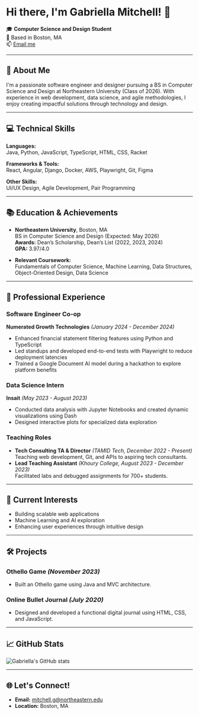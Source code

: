 # Hi there, I'm Gabriella Mitchell! 👋

🎓 **Computer Science and Design Student**  
📍 Based in Boston, MA  
📫 [Email me](mailto:mitchell.g@northeastern.edu)

---

## 🌟 About Me

I'm a passionate software engineer and designer pursuing a BS in Computer Science and Design at Northeastern University (Class of 2026). With experience in web development, data science, and agile methodologies, I enjoy creating impactful solutions through technology and design.

---

## 💻 Technical Skills

**Languages:**  
Java, Python, JavaScript, TypeScript, HTML, CSS, Racket  

**Frameworks & Tools:**  
React, Angular, Django, Docker, AWS, Playwright, Git, Figma  

**Other Skills:**  
UI/UX Design, Agile Development, Pair Programming

---

## 📚 Education & Achievements

- **Northeastern University**, Boston, MA  
  BS in Computer Science and Design (Expected: May 2026)  
  **Awards:** Dean’s Scholarship, Dean’s List (2022, 2023, 2024)  
  **GPA:** 3.97/4.0  

- **Relevant Coursework:**  
  Fundamentals of Computer Science, Machine Learning, Data Structures, Object-Oriented Design, Data Science  

---

## 🏢 Professional Experience

### **Software Engineer Co-op**  
**Numerated Growth Technologies** *(January 2024 - December 2024)*  
- Enhanced financial statement filtering features using Python and TypeScript  
- Led standups and developed end-to-end tests with Playwright to reduce deployment latencies  
- Trained a Google Document AI model during a hackathon to explore platform benefits  

### **Data Science Intern**  
**Insait** *(May 2023 - August 2023)*  
- Conducted data analysis with Jupyter Notebooks and created dynamic visualizations using Dash  
- Designed interactive plots for specialized data exploration  

### **Teaching Roles**  
- **Tech Consulting TA & Director** *(TAMID Tech, December 2022 - Present)*  
  Teaching web development, Git, and APIs to aspiring tech consultants.  
- **Lead Teaching Assistant** *(Khoury College, August 2023 - December 2023)*  
  Facilitated labs and debugged assignments for 700+ students.  

---

## 🌱 Current Interests

- Building scalable web applications  
- Machine Learning and AI exploration  
- Enhancing user experiences through intuitive design  

---

## 🛠️ Projects

### **Othello Game** *(November 2023)*  
- Built an Othello game using Java and MVC architecture.  

### **Online Bullet Journal** *(July 2020)*  
- Designed and developed a functional digital journal using HTML, CSS, and JavaScript.  

---

## 📈 GitHub Stats

![Gabriella's GitHub stats](https://github-readme-stats.vercel.app/api?username=gabimitchell4&show_icons=true&theme=radical)


---

## 🌐 Let's Connect!

- **Email:** [mitchell.g@northeastern.edu](mailto:mitchell.g@northeastern.edu)  
- **Location:** Boston, MA  
